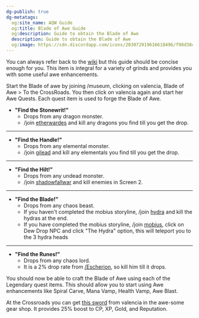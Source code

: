 ```yaml
---
dg-publish: true
dg-metatags:
  og:site_name: AQW Guide
  og:title: Blade of Awe Guide
  og:description: Guide to obtain the Blade of Awe
  description: Guide to obtain the Blade of Awe
  og:image: https://cdn.discordapp.com/icons/203072919616618496/f98d38c50b06972678eaaa1aa2c0cedf.png
---
```

You can always refer back to the [wiki](http://aqwwiki.wikidot.com/valencia-s-quests) but this guide should be concise enough for you. This item is integral for a variety of grinds and provides you with some useful awe enhancements.

Start the Blade of awe by joining /museum, clicking on valencia, Blade of Awe > To the CrossRoads. You then click on valencia again and start her Awe Quests. Each quest item is used to forge the Blade of Awe.

- **"Find the Stonewrit!"**
	- Drops from any dragon monster.
	- /join [etherwardes](http://aqwwiki.wikidot.com/etherstorm-war-desoloth) and kill any dragons you find till you get the drop.

---

- **"Find the Handle!"**
	- Drops from any elemental monster.
	- /join [gilead](http://aqwwiki.wikidot.com/ruins-of-great-gilead) and kill any elementals you find till you get the drop.

---

- **"Find the Hilt!"**
	- Drops from any undead monster.
	- /join [shadowfallwar](http://aqwwiki.wikidot.com/shadowfall-war-location) and kill enemies in Screen 2.

---

- **"Find the Blade!"**
	- Drops from any chaos beast.
	- If you haven't completed the mobius storyline, /join [hydra](http://aqwwiki.wikidot.com/hydra-lake) and kill the hydras at the end.
	- If you have completed the mobius storyline, /join [mobius](http://aqwwiki.wikidot.com/mobius), click on Dew Drop NPC and click "The Hydra" option, this will teleport you to the 3 hydra heads

---

- **"Find the Runes!"**
	- Drops from any chaos lord.
	- It is a 2% drop rate from [/Escherion](http://aqwwiki.wikidot.com/escherion-s-tower), so kill him till it drops.

You should now be able to craft the Blade of Awe using each of the Legendary quest items. This should allow you to start using Awe enhancements like Spiral Carve, Mana Vamp, Health Vamp, Awe Blast.

At the Crossroads you can get [this sword](http://aqwwiki.wikidot.com/awethur-s-accoutrements) from valencia in the awe-some gear shop. It provides 25% boost to CP, XP, Gold, and Reputation.